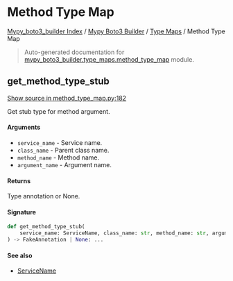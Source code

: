 # Method Type Map

[Mypy_boto3_builder Index](../../README.md#mypy_boto3_builder-index) /
[Mypy Boto3 Builder](../index.md#mypy-boto3-builder) /
[Type Maps](./index.md#type-maps) /
Method Type Map

> Auto-generated documentation for [mypy_boto3_builder.type_maps.method_type_map](https://github.com/youtype/mypy_boto3_builder/blob/main/mypy_boto3_builder/type_maps/method_type_map.py) module.

## get_method_type_stub

[Show source in method_type_map.py:182](https://github.com/youtype/mypy_boto3_builder/blob/main/mypy_boto3_builder/type_maps/method_type_map.py#L182)

Get stub type for method argument.

#### Arguments

- `service_name` - Service name.
- `class_name` - Parent class name.
- `method_name` - Method name.
- `argument_name` - Argument name.

#### Returns

Type annotation or None.

#### Signature

```python
def get_method_type_stub(
    service_name: ServiceName, class_name: str, method_name: str, argument_name: str
) -> FakeAnnotation | None: ...
```

#### See also

- [ServiceName](../service_name.md#servicename)
